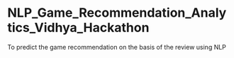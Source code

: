 # NLP_Game_Recommendation_Analytics_Vidhya_Hackathon
To predict the game recommendation on the basis of the review using NLP
